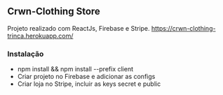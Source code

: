 ## Crwn-Clothing Store

Projeto realizado com ReactJs, Firebase e Stripe.
https://crwn-clothing-trinca.herokuapp.com/

### Instalação

- npm install && npm install --prefix client
- Criar projeto no Firebase e adicionar as configs
- Criar loja no Stripe, incluir as keys secret e public
